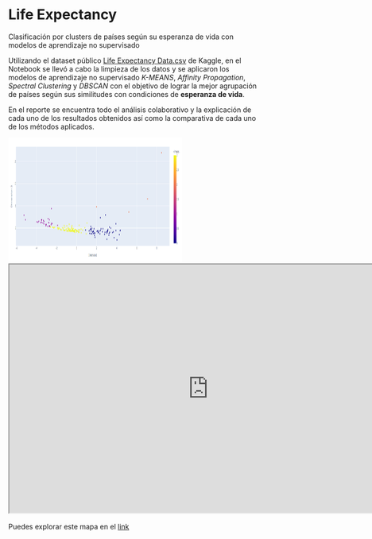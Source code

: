 # Life Expectancy
Clasificación por clusters de países según su  esperanza de vida con modelos de aprendizaje no supervisado

Utilizando el dataset público [Life Expectancy Data.csv](https://www.kaggle.com/datasets/kumarajarshi/life-expectancy-who) de Kaggle, en el Notebook se llevó a cabo la limpieza de los datos y se aplicaron los modelos de aprendizaje no supervisado *K-MEANS*, *Affinity Propagation*, *Spectral Clustering* y *DBSCAN* con el objetivo de lograr la mejor agrupación de países según sus similitudes con condiciones de **esperanza de vida**.

En el reporte se encuentra todo el análisis colaborativo y la explicación de cada uno de los resultados obtenidos así como la comparativa de cada uno de los métodos aplicados. 

<img src="/images/Kmeans_g.png" height="250" width="350" >

<iframe src="https://e6lifenosupervisado.netlify.app/" height="500" width="800"></iframe>

Puedes explorar este mapa en el [link](https://e6lifenosupervisado.netlify.app/)


